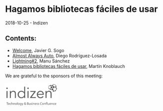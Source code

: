 # Hagamos bibliotecas fáciles de usar
2018-10-25 - Indizen

## Contents:
- [Welcome](welcome.pdf), Javier G. Sogo
- [Almost Always Auto](Almost.Always.Auto.pdf), Diego Rodríguez-Losada
- [Lightning#2](), Manu Sánchez
- [Hagamos bibliotecas fáciles de usar](Madrid_C_Cpp_2018_10_25_MartinKR_Bibliotecas_16_9.pdf), Martín Knoblauch

We are grateful to the sponsors of this meeting:  

![Indizen](../assets/sponsor-logos/indizen.png)  
